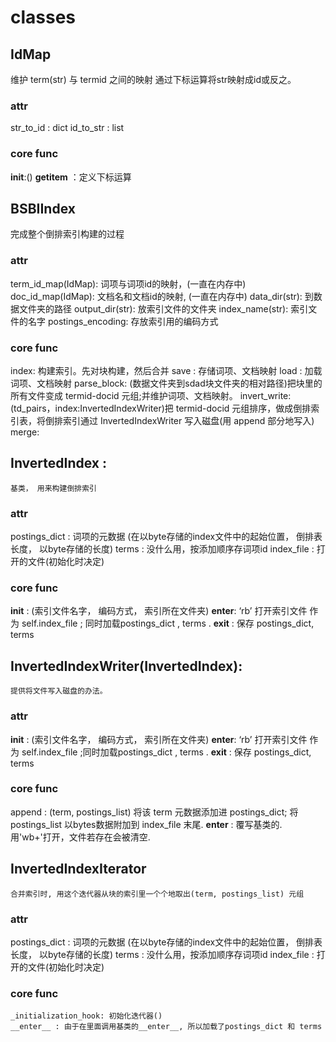 
<!-- markdownlint-disable MD024 -->
# classes

## IdMap 

维护 term(str) 与 termid 之间的映射
通过下标运算将str映射成id或反之。

### attr

str_to_id : dict
id_to_str : list

### core func

__init__:()
__getitem__ ：定义下标运算

## BSBIIndex

完成整个倒排索引构建的过程

### attr

term_id_map(IdMap): 词项与词项id的映射，(一直在内存中)
doc_id_map(IdMap): 文档名和文档id的映射, (一直在内存中)
data_dir(str): 到数据文件夹的路径
output_dir(str): 放索引文件的文件夹
index_name(str): 索引文件的名字
postings_encoding: 存放索引用的编码方式  

### core func 

index: 
    构建索引。先对块构建，然后合并
save : 
    存储词项、文档映射
load : 
    加载词项、文档映射
parse_block: 
    (数据文件夹到sdad块文件夹的相对路径)把块里的所有文件变成 termid-docid 元组;并维护词项、文档映射。
invert_write: 
    (td_pairs，index:InvertedIndexWriter)把 termid-docid 元组排序，做成倒排索引表，将倒排索引通过 InvertedIndexWriter 写入磁盘(用 append 部分地写入)
merge: 

## InvertedIndex : 

    基类， 用来构建倒排索引

### attr

postings_dict : 
    词项的元数据
    (在以byte存储的index文件中的起始位置，
    倒排表长度，
    以byte存储的长度)
terms : 
    没什么用，按添加顺序存词项id
index_file : 
    打开的文件(初始化时决定)

### core func

__init__ : 
    (索引文件名字， 编码方式， 索引所在文件夹)
__enter__: 
    ‘rb’ 打开索引文件 作为 self.index_file ;
        同时加载postings_dict , terms . 
__exit__ : 
    保存 postings_dict, terms

## InvertedIndexWriter(InvertedIndex): 

    提供将文件写入磁盘的办法。

### attr

__init__ : 
    (索引文件名字， 编码方式， 索引所在文件夹)
__enter__: 
    ‘rb’ 打开索引文件 作为 self.index_file ;同时加载postings_dict , terms . 
__exit__ : 
    保存 postings_dict, terms

### core func

append : 
    (term, postings_list) 将该 term 元数据添加进 postings_dict; 将 postings_list 以bytes数据附加到 index_file 末尾.
__enter__ :
    覆写基类的. 用'wb+'打开，文件若存在会被清空.

## InvertedIndexIterator 

    合并索引时, 用这个迭代器从块的索引里一个个地取出(term, postings_list) 元组

### attr

postings_dict : 
    词项的元数据
    (在以byte存储的index文件中的起始位置，
    倒排表长度，
    以byte存储的长度)
terms : 
    没什么用，按添加顺序存词项id
index_file : 
    打开的文件(初始化时决定)

### core func

    _initialization_hook: 初始化迭代器()
    __enter__ : 由于在里面调用基类的__enter__, 所以加载了postings_dict 和 terms




<!-- markdownlint-enable MD024 -->